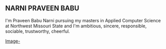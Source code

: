 ## NARNI PRAVEEN BABU

I'm Praveen Babu Narni pursuing my masters in Applied Computer Science at Northwest Missouri State and I'm ambitious, sincere, responsible, sociable, trustworthy, cheerful.

[Image-](https://github.com/praveennarni/assignment2-Narni/blob/main/photo.jpeg)

